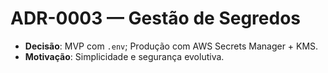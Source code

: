 # ADR-0003 — Gestão de Segredos
- **Decisão**: MVP com `.env`; Produção com AWS Secrets Manager + KMS.
- **Motivação**: Simplicidade e segurança evolutiva.

